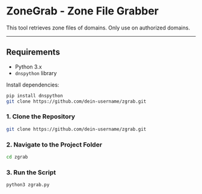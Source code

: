 # ZoneGrab - Zone File Grabber

This tool retrieves zone files of domains. Only use on authorized domains.

---

## Requirements

- Python 3.x
- `dnspython` library

Install dependencies:

```bash
pip install dnspython
git clone https://github.com/dein-username/zgrab.git
```

### 1. Clone the Repository

```bash
git clone https://github.com/dein-username/zgrab.git
```

### 2. Navigate to the Project Folder

```bash
cd zgrab
```

### 3. Run the Script

```bash
python3 zgrab.py





